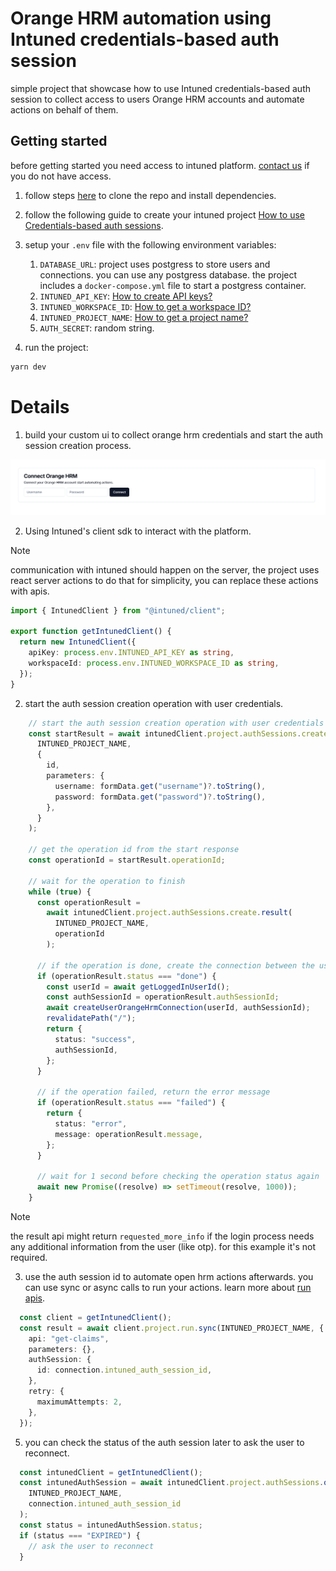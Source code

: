 # Orange HRM automation using Intuned credentials-based auth session  

simple project that showcase how to use Intuned credentials-based auth session to collect access to users Orange HRM accounts and automate actions on behalf of them. 

## Getting started

before getting started you need access to intuned platform. [contact us](https://docs.intunedhq.com/docs/support/contact-us) if you do not have access.  

1. follow steps [here](https://github.com/Intuned/intuned-auth-sessions-integration-examples/tree/main?tab=readme-ov-file#installation) to clone the repo and install dependencies.
2. follow the following guide to create your intuned project [How to use Credentials-based auth sessions](https://docs.intunedhq.com/docs/guides/auth/how-to-authenticate-with-credentials).
3. setup your `.env` file with the following environment variables:
    1.  `DATABASE_URL`: project uses postgress to store users and connections. you can use any postgress database. the project includes a `docker-compose.yml` file to start a postgress container.
    2.  `INTUNED_API_KEY`: [How to create API keys?](https://docs.intunedhq.com/docs/guides/platform/how-to-create-api-keys)
    3.  `INTUNED_WORKSPACE_ID`: [How to get a workspace ID?](https://docs.intunedhq.com/docs/guides/platform/how-to-get-a-workspace-id)
    4.  `INTUNED_PROJECT_NAME`: [How to get a project name?](https://docs.intunedhq.com/docs/guides/platform/how-to-get-project-name)
    5.  `AUTH_SECRET`: random string.

4. run the project:
```bash
yarn dev
```


# Details

1. build your custom ui to collect orange hrm credentials and start the auth session creation process.

![Orange HRM Login Form](./images/login-form.png)


2. Using Intuned's client sdk to interact with the platform.

> [!NOTE]
> communication with intuned should happen on the server, the project uses react server actions to do that for simplicity, you can replace these actions with apis. 


```ts
import { IntunedClient } from "@intuned/client";

export function getIntunedClient() {
  return new IntunedClient({
    apiKey: process.env.INTUNED_API_KEY as string,
    workspaceId: process.env.INTUNED_WORKSPACE_ID as string,
  });
}
```

2. start the auth session creation operation with user credentials.

```ts
    // start the auth session creation operation with user credentials
    const startResult = await intunedClient.project.authSessions.create.start(
      INTUNED_PROJECT_NAME,
      {
        id,
        parameters: {
          username: formData.get("username")?.toString(),
          password: formData.get("password")?.toString(),
        },
      }
    );

    // get the operation id from the start response
    const operationId = startResult.operationId;

    // wait for the operation to finish
    while (true) {
      const operationResult =
        await intunedClient.project.authSessions.create.result(
          INTUNED_PROJECT_NAME,
          operationId
        );

      // if the operation is done, create the connection between the user and the auth session
      if (operationResult.status === "done") {
        const userId = await getLoggedInUserId();
        const authSessionId = operationResult.authSessionId;
        await createUserOrangeHrmConnection(userId, authSessionId);
        revalidatePath("/");
        return {
          status: "success",
          authSessionId,
        };
      }

      // if the operation failed, return the error message
      if (operationResult.status === "failed") {
        return {
          status: "error",
          message: operationResult.message,
        };
      }

      // wait for 1 second before checking the operation status again
      await new Promise((resolve) => setTimeout(resolve, 1000));
    }
```

> [!NOTE]
> the result api might return `requested_more_info` if the login process needs any additional information from the user (like otp). for this example it's not required.


3. use the auth session id to automate open hrm actions afterwards. you can use sync or async calls to run your actions. learn more about [run apis](https://docs.intunedhq.com/client-apis/api-reference/run-overview).

```ts
  const client = getIntunedClient();
  const result = await client.project.run.sync(INTUNED_PROJECT_NAME, {
    api: "get-claims",
    parameters: {},
    authSession: {
      id: connection.intuned_auth_session_id,
    },
    retry: {
      maximumAttempts: 2,
    },
  });


```

5. you can check the status of the auth session later to ask the user to reconnect.

```ts
  const intunedClient = getIntunedClient();
  const intunedAuthSession = await intunedClient.project.authSessions.one(
    INTUNED_PROJECT_NAME,
    connection.intuned_auth_session_id
  );
  const status = intunedAuthSession.status;
  if (status === "EXPIRED") {
    // ask the user to reconnect
  }
```